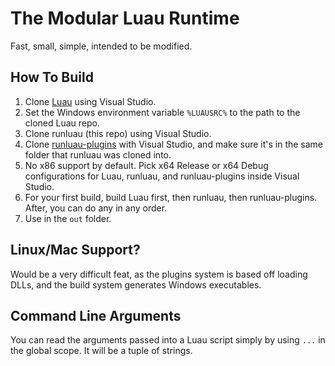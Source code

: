 # The Modular Luau Runtime
Fast, small, simple, intended to be modified.

## How To Build
1. Clone [Luau](https://github.com/luau-lang/luau) using Visual Studio.
2. Set the Windows environment variable `%LUAUSRC%` to the path to the cloned Luau repo.
3. Clone runluau (this repo) using Visual Studio.
4. Clone [runluau-plugins](https://github.com/plusgiant5/runluau-plugins) with Visual Studio, and make sure it's in the same folder that runluau was cloned into.
5. No x86 support by default. Pick x64 Release or x64 Debug configurations for Luau, runluau, and runluau-plugins inside Visual Studio.
6. For your first build, build Luau first, then runluau, then runluau-plugins. After, you can do any in any order.
7. Use in the `out` folder.

## Linux/Mac Support?
Would be a very difficult feat, as the plugins system is based off loading DLLs, and the build system generates Windows executables.

## Command Line Arguments
You can read the arguments passed into a Luau script simply by using `...` in the global scope. It will be a tuple of strings.
